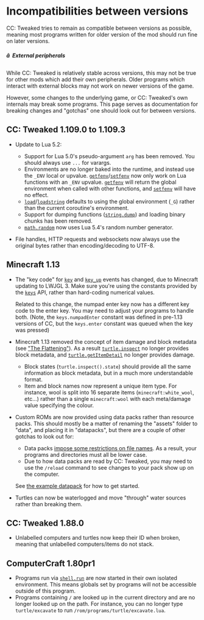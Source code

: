 # Incompatibilities between versions

CC: Tweaked tries to remain as compatible between versions as possible, meaning most programs written for older version
of the mod should run fine on later versions.

##### â  External peripherals

While CC: Tweaked is relatively stable across versions, this may not be true for other mods which add their own
peripherals. Older programs which interact with external blocks may not work on newer versions of the game.

However, some changes to the underlying game, or CC: Tweaked's own internals may break some programs. This page serves
as documentation for breaking changes and "gotchas" one should look out for between versions.

## CC: Tweaked 1.109.0 to 1.109.3

* Update to Lua 5.2:

  + Support for Lua 5.0's pseudo-argument `arg` has been removed. You should always use `...` for varargs.
  + Environments are no longer baked into the runtime, and instead use the `_ENV` local or upvalue. [`getfenv`](https://www.lua.org/manual/5.1/manual.html#pdf-getfenv)/[`setfenv`](https://www.lua.org/manual/5.1/manual.html#pdf-setfenv)
    now only work on Lua functions with an `_ENV` upvalue. [`getfenv`](https://www.lua.org/manual/5.1/manual.html#pdf-getfenv) will return the global environment when called
    with other functions, and [`setfenv`](https://www.lua.org/manual/5.1/manual.html#pdf-setfenv) will have no effect.
  + [`load`](https://www.lua.org/manual/5.1/manual.html#pdf-load)/[`loadstring`](https://www.lua.org/manual/5.1/manual.html#pdf-loadstring) defaults to using the global environment (`_G`) rather than the current coroutine's
    environment.
  + Support for dumping functions ([`string.dump`](https://www.lua.org/manual/5.1/manual.html#pdf-string.dump)) and loading binary chunks has been removed.
  + [`math.random`](https://www.lua.org/manual/5.1/manual.html#pdf-math.random) now uses Lua 5.4's random number generator.
* File handles, HTTP requests and websockets now always use the original bytes rather than encoding/decoding to UTF-8.

## Minecraft 1.13

* The "key code" for [`key`](../event/key.html) and [`key_up`](../event/key_up.html) events has changed, due to Minecraft updating to LWJGL 3. Make sure you're
  using the constants provided by the [`keys`](../module/keys.html) API, rather than hard-coding numerical values.

  Related to this change, the numpad enter key now has a different key code to the enter key. You may need to adjust
  your programs to handle both. (Note, the `keys.numpadEnter` constant was defined in pre-1.13 versions of CC, but the
  `keys.enter` constant was queued when the key was pressed)
* Minecraft 1.13 removed the concept of item damage and block metadata (see ["The Flattening"](https://minecraft.wiki/w/Java_Edition_1.13/Flattening)). As a
  result [`turtle.inspect`](../module/turtle.html#v:inspect) no longer provides block metadata, and [`turtle.getItemDetail`](../module/turtle.html#v:getItemDetail) no longer provides damage.

  + Block states (`turtle.inspect().state`) should provide all the same information as block metadata, but in a much
    more understandable format.
  + Item and block names now represent a unique item type. For instance, wool is split into 16 separate items
    (`minecraft:white_wool`, etc...) rather than a single `minecraft:wool` with each meta/damage value specifying the
    colour.
* Custom ROMs are now provided using data packs rather than resource packs. This should mostly be a matter of renaming
  the "assets" folder to "data", and placing it in "datapacks", but there are a couple of other gotchas to look out
  for:

  + Data packs [impose some restrictions on file names](https://minecraft.wiki/w/Tutorials/Creating_a_data_pack#Legal_characters). As a result, your programs and directories
    must all be lower case.
  + Due to how data packs are read by CC: Tweaked, you may need to use the `/reload` command to see changes to your
    pack show up on the computer.

  See [the example datapack](https://github.com/cc-tweaked/datapack-example "An example datapack for CC: Tweaked") for how to get started.
* Turtles can now be waterlogged and move "through" water sources rather than breaking them.

## CC: Tweaked 1.88.0

* Unlabelled computers and turtles now keep their ID when broken, meaning that unlabelled computers/items do not stack.

## ComputerCraft 1.80pr1

* Programs run via [`shell.run`](../module/shell.html#v:run) are now started in their own isolated environment. This means globals set by programs
  will not be accessible outside of this program.
* Programs containing `/` are looked up in the current directory and are no longer looked up on the path. For instance,
  you can no longer type `turtle/excavate` to run `/rom/programs/turtle/excavate.lua`.